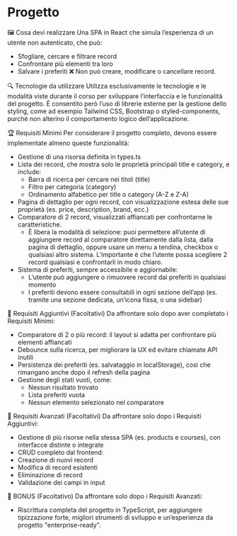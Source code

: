 # Progetto

🖼️ Cosa devi realizzare
Una SPA in React che simula l’esperienza di un utente non autenticato, che può:

- Sfogliare, cercare e filtrare record
- Confrontare più elementi tra loro
- Salvare i preferiti
❌ Non può creare, modificare o cancellare record.

🔍 Tecnologie da utilizzare
Utilizza esclusivamente le tecnologie e le modalità viste durante il corso per sviluppare l’interfaccia e le funzionalità del progetto.
È consentito però l’uso di librerie esterne per la gestione dello styling, come ad esempio Tailwind CSS, Bootstrap o styled-components, purché non alterino il comportamento logico dell’applicazione.

🏆 Requisiti Minimi
Per considerare il progetto completo, devono essere implementate almeno queste funzionalità:

- Gestione di una risorsa definita in types.ts
- Lista dei record, che mostra solo le proprietà principali title e category, e include:
  - Barra di ricerca per cercare nei titoli (title)
  - Filtro per categoria (category)
  - Ordinamento alfabetico per title o category (A-Z e Z-A)
- Pagina di dettaglio per ogni record, con visualizzazione estesa delle sue proprietà (es. price, description, brand, ecc.)
- Comparatore di 2 record, visualizzati affiancati per confrontarne le caratteristiche.
  - È libera la modalità di selezione: puoi permettere all’utente di aggiungere record al comparatore direttamente dalla lista, dalla pagina di dettaglio, oppure usare un menu a tendina, checkbox o qualsiasi altro sistema.
    L’importante è che l’utente possa scegliere 2 record qualsiasi e confrontarli in modo chiaro.
- Sistema di preferiti, sempre accessibile e aggiornabile:
  - L’utente può aggiungere o rimuovere record dai preferiti in qualsiasi momento
  - I preferiti devono essere consultabili in ogni sezione dell’app (es. tramite una sezione dedicata, un’icona fissa, o una sidebar)

🎯 Requisiti Aggiuntivi (Facoltativi)
Da affrontare solo dopo aver completato i Requisiti Minimi:

- Comparatore di 2 o più record: il layout si adatta per confrontare più elementi affiancati
- Debounce sulla ricerca, per migliorare la UX ed evitare chiamate API inutili
- Persistenza dei preferiti (es. salvataggio in localStorage), così che rimangano anche dopo il refresh della pagina
- Gestione degli stati vuoti, come:
  - Nessun risultato trovato
  - Lista preferiti vuota
  - Nessun elemento selezionato nel comparatore

🎯 Requisiti Avanzati (Facoltativi)
Da affrontare solo dopo i Requisiti Aggiuntivi:

- Gestione di più risorse nella stessa SPA (es. products e courses), con interfacce distinte o integrate
- CRUD completo dal frontend:
- Creazione di nuovi record
- Modifica di record esistenti
- Eliminazione di record
- Validazione dei campi in input

🎯 BONUS (Facoltativo)
Da affrontare solo dopo i Requisiti Avanzati:

- Riscrittura completa del progetto in TypeScript, per aggiungere tipizzazione forte, migliori strumenti di sviluppo e un’esperienza da progetto "enterprise-ready".
